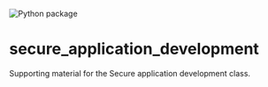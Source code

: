 ![Python package](https://github.com/svarnypetr/secure_application_development/workflows/Python%20package/badge.svg)

# secure_application_development
Supporting material for the Secure application development class.

